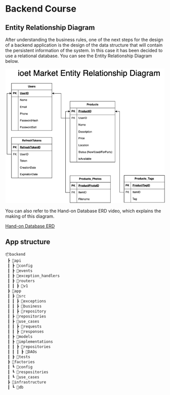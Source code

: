 # Backend Course

## Entity Relationship Diagram

After understanding the business rules, one of the next steps for the design of a backend application is the design of the data structure that will contain the persistent information of the system. In this case it has been decided to use a relational database. You can see the Entity Relationship Diagram below.

![ERD Diagram](./documentation/ERD.png)

You can also refer to the Hand-on Database ERD video, which explains the making of this diagram.

[Hand-on Database ERD](https://www.notion.so/ioet/Hands-on-Database-ERD-9118e93dffee48f69e987968f7fa350d)

## App structure

```Txt
📦backend
 ┣ 📂api
 ┃ ┣ 📂config
 ┃ ┣ 📂events
 ┃ ┣ 📂exception_handlers
 ┃ ┣ 📂routers
 ┃ ┃ ┣ 📂v1
 ┣ 📂app
 ┃ ┣ 📂src
 ┃ ┃ ┣ 📂exceptions
 ┃ ┃ ┣ 📂business
 ┃ ┃ ┣ 📂repository
 ┃ ┣ 📂repositories
 ┃ ┣ 📂use_cases
 ┃ ┃ ┣ 📂requests
 ┃ ┃ ┣ 📂responses
 ┃ ┣ 📂models
 ┃ ┣ 📂implementations
 ┃ ┃ ┣ 📂repositories
 ┃ ┃ ┃ ┣ 📂DAOs
 ┃ ┣ 📂tests
 ┣ 📂factories
 ┃ ┗ 📂config
 ┃ ┗ 📂respositories
 ┃ ┗ 📂use_cases
 ┣ 📂infrastructure
 ┃ ┗ 📂db
```
